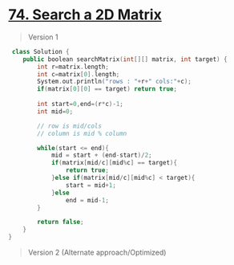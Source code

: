 # [74. Search a 2D Matrix](https://leetcode.com/problems/search-a-2d-matrix/)
> Version 1
```c++
 class Solution {
    public boolean searchMatrix(int[][] matrix, int target) {
        int r=matrix.length;
        int c=matrix[0].length;
        System.out.println("rows : "+r+" cols:"+c);
        if(matrix[0][0] == target) return true;
        
        int start=0,end=(r*c)-1;
        int mid=0;

        // row is mid/cols
        // column is mid % column

        while(start <= end){
            mid = start + (end-start)/2;
            if(matrix[mid/c][mid%c] == target){
                return true;
            }else if(matrix[mid/c][mid%c] < target){
                start = mid+1;
            }else
                end = mid-1;
        }

        return false;
    }
}
```

> Version 2 (Alternate approach/Optimized)